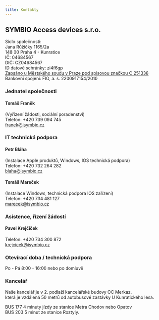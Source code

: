 ```yaml
---
title: Kontakty
---
```


## SYMBIO Access devices s.r.o.

  
Sídlo společnosti:  
Jana Růžičky 1165/2a  
148 00 Praha 4 - Kunratice  
IČ: 04684567  
DIČ: CZ04684567  
ID datové schránky: zi4f6gp  
[Zapsáno u Městského soudu v Praze pod spisovou značkou C 251338](https://or.justice.cz/ias/ui/rejstrik-firma.vysledky?subjektId=920386&typ=UPLNY)  
Bankovní spojení: FIO, a. s. 2200917154/2010  
  

###  Jednatel společnosti
#### Tomáš Franěk  
(Vyřízení žádosti, sociální poradenství)  
Telefon: +420 739 094 745  
[franek@isymbio.cz](mailto:franek@isymbio.cz)  
  
### IT technická podpora 
#### Petr Bláha  
(Instalace Apple produktů, Windows, IOS technická podpora)  
Telefon: +420 732 264 282  
[blaha@isymbio.cz](mailto:blaha@isymbio.cz)  
  
#### Tomáš Mareček  
(Instalace Windows, technická podpora IOS zařízení)  
Telefon: +420 734 481 127  
[marecek@isymbio.cz](mailto:marecek@isymbio.cz)  

### Asistence, řízení žádostí
#### Pavel Krejčíček
Telefon: +420 734 300 872  
[krejcicek@isymbio.cz](mailto:krejcicek@isymbio.cz)  

### Otevírací doba / technická podpora
Po - Pá 8:00 - 16:00 nebo po domluvě  
  

### Kancelář
Naše kancelář je v 2. podlaží kancelářské budovy OC Merkaz,  
která je vzdálená 50 metrů od autobusové zastávky U Kunratického lesa.  

BUS 177 4 minuty jízdy ze stanice Metra Chodov nebo Opatov  
BUS 203 5 minut ze stanice Roztyly.  